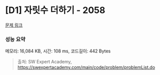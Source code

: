 # [D1] 자릿수 더하기 - 2058 

[문제 링크](https://swexpertacademy.com/main/code/problem/problemDetail.do?contestProbId=AV5QPRjqA10DFAUq) 

### 성능 요약

메모리: 16,084 KB, 시간: 108 ms, 코드길이: 442 Bytes



> 출처: SW Expert Academy, https://swexpertacademy.com/main/code/problem/problemList.do
